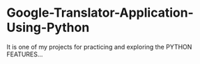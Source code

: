 # Google-Translator-Application-Using-Python

It is one of my projects for practicing and exploring the PYTHON FEATURES...
